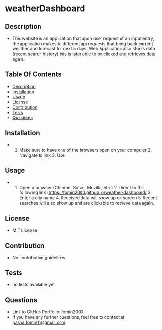 
# weatherDashboard

## Description

- This website is an application that upon user request of an input entry, the application makes to different api requests that bring back current weather and forecast for next 5 days. Web Application also stores data (recent search history) this is later able to be clicked and retrieves data again.

## Table Of Contents

- [Description](#description)
- [Installation](#installation)
- [Usage](#usage)
- [License](#license)
- [Contribution](#contribution)
- [Tests](#tests)
- [Questions](#questions)

## Installation
- 1. Make sure to have one of the browsers open on your computer 2. Navigate to link 3. Use

## Usage
- 1. Open a browser (Chrome, Safari, Mozilla, etc.) 2. Direct to the following link (https://fomin2000.github.io/weather-dashboard/ 3. Enter a city name 4. Received data will show up on screen 5. Recent searches will also show up and are clickable to retrieve data again.

## License
- MIT License

## Contribution
- No contribution guidelines

## Tests
- no tests available yet

## Questions 
- Link to GitHub Portfolio: fomin2000
- If you have any further questions, feel free to contact at pasha.fomin11@gmail.com
